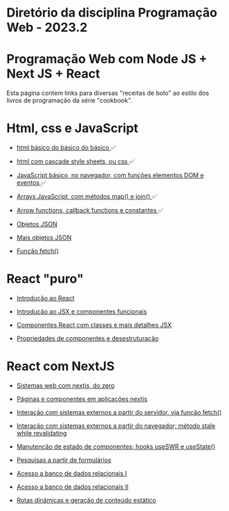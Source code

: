 # Diretório da disciplina Programação Web - 2023.2

# Programação Web com Node JS + Next JS + React
Esta página contem links para diversas "receitas de bolo" ao estilo dos livros de programação da série "cookbook".

# Html, css e JavaScript

*  <a href="https://sites.google.com/view/fabricio10/p%C3%A1gina-inicial/cursos/pweb/html-b%C3%A1sico"> html básico do básico do básico </a> ✅

*  <a href=""> html com cascade style sheets, ou css </a> ✅

*  <a href=""> JavaScript básico, no navegador, com funções elementos DOM e eventos </a> ✅

*  <a href=""> Arrays JavaScript, com métodos map() e join() </a> ✅

*  <a href=""> Arrow functions, callback functions e constantes </a> ✅

*  <a href=""> Objetos JSON </a>

*  <a href=""> Mais objetos JSON </a>

*  <a href=""> Função fetch() </a>

# React "puro"

*  <a href=""> Introdução ao React </a>

*  <a href=""> Introdução ao JSX e componentes funcionais </a>

*  <a href=""> Componentes React com classes e mais detalhes JSX </a>

*  <a href=""> Propriedades de componentes e desestruturação </a>

# React com NextJS

*  <a href=""> Sistemas web com nextjs, do zero </a>

*  <a href=""> Páginas e componentes em aplicações nextjs </a>

*  <a href=""> Interação com sistemas externos a partir do servidor, via função fetch() </a>

*  <a href=""> Interação com sistemas externos a partir do navegador; método stale while revalidating </a>

*  <a href=""> Manutenção de estado de componentes; hooks useSWR e useState() </a>

*  <a href=""> Pesquisas a partir de formulários </a>

*  <a href=""> Acesso a banco de dados relacionais I </a>

*  <a href=""> Acesso a banco de dados relacionais II </a>

*  <a href=""> Rotas dinâmicas e geração de conteúdo estático </a>